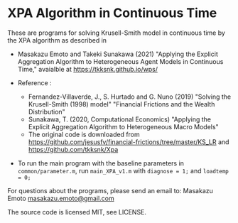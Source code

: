 # XPA Algorithm in Continuous Time

These are programs for solving Krusell-Smith model in continuous time by the XPA algorithm as described in

* Masakazu Emoto and Takeki Sunakawa (2021) "Applying the Explicit Aggregation Algorithm to Heterogeneous Agent Models in Continuous Time," avaialble at https://tkksnk.github.io/wps/

* Reference :
  * Fernandez-Villaverde, J., S. Hurtado and G. Nuno (2019) "Solving the Krusell-Smith (1998) model" "Financial Frictions and the Wealth Distribution"
  * Sunakawa, T. (2020, Computational Economics) "Applying the Explicit Aggregation Algorithm to Heterogeneous Macro Models"
  * The original code is downloaded from https://github.com/jesusfv/financial-frictions/tree/master/KS_LR and https://github.com/tkksnk/Xpa

* To run the main program with the baseline parameters in `common/parameter.m`, run `main_XPA_v1.m` with `diagnose = 1;` and `loadtemp = 0;`

For questions about the programs, please send an email to: Masakazu Emoto <masakazu.emoto@gmail.com>

The source code is licensed MIT, see LICENSE.
